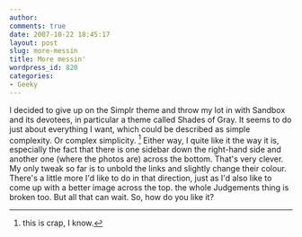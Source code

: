 ```yaml
---
author:
comments: true
date: 2007-10-22 18:45:17
layout: post
slug: more-messin
title: More messin'
wordpress_id: 820
categories:
- Geeky
---
```


I decided to give up on the Simplr theme and throw my lot in with Sandbox and its devotees, in particular a theme called Shades of Gray. It seems to do just about everything I want, which could be described as simple complexity. Or complex simplicity. [^fn1] Either way, I quite like it the way it is, especially the fact that there is one sidebar down the right-hand side and another one (where the photos are) across the bottom. That's very clever. My only tweak so far is to unbold the links and slightly change their colour. There's a little more I'd like to do in that direction, just as I'd also like to come up with a better image across the top. the whole Judgements thing is broken too. But all that can wait. So, how do you like it?

[^fn1]: this is crap, I know. 

